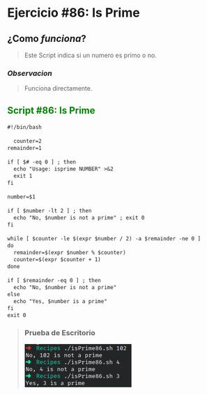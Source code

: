 # Ejercicio #86: Is Prime

## ¿Como _funciona_?

> Este Script indica si un numero es primo o no.

### _Observacion_ ###
> Funciona directamente.

## <span style="color:green">Script #86: Is Prime </span> ##

```shell
#!/bin/bash

  counter=2
remainder=1

if [ $# -eq 0 ] ; then
  echo "Usage: isprime NUMBER" >&2
  exit 1
fi

number=$1

if [ $number -lt 2 ] ; then
  echo "No, $number is not a prime" ; exit 0
fi

while [ $counter -le $(expr $number / 2) -a $remainder -ne 0 ]
do
  remainder=$(expr $number % $counter)
  counter=$(expr $counter + 1)
done

if [ $remainder -eq 0 ] ; then
  echo "No, $number is not a prime"
else
  echo "Yes, $number is a prime"
fi
exit 0
```

> ### Prueba de Escritorio ###
> ![1](86.png)